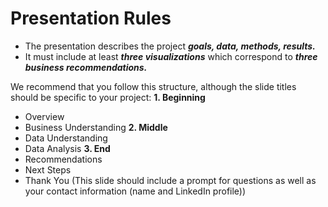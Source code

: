 # Presentation Rules
- The presentation describes the project ***goals, data, methods, results.***
- It must include at least ***three visualizations*** which correspond to ***three business recommendations.***

We recommend that you follow this structure, although the slide titles should be specific to your project:
**1. Beginning**
- Overview
- Business Understanding
**2. Middle**
- Data Understanding
- Data Analysis
**3. End**
- Recommendations
- Next Steps
- Thank You (This slide should include a prompt for questions as well as your contact information (name and LinkedIn profile))
